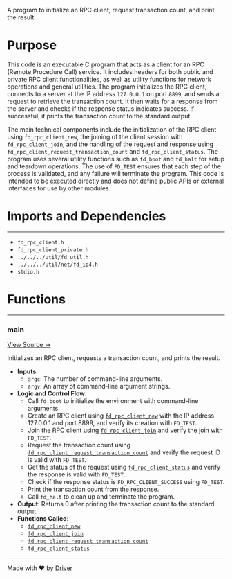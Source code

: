 <!--------------------------------------------------------------------------------->
<!-- IMPORTANT: This file is auto-generated by Driver (https://driver.ai). -------->
<!-- Manual edits may be overwritten on future commits. --------------------------->
<!--------------------------------------------------------------------------------->

A program to initialize an RPC client, request transaction count, and print the result.

# Purpose
This code is an executable C program that acts as a client for an RPC (Remote Procedure Call) service. It includes headers for both public and private RPC client functionalities, as well as utility functions for network operations and general utilities. The program initializes the RPC client, connects to a server at the IP address `127.0.0.1` on port `8899`, and sends a request to retrieve the transaction count. It then waits for a response from the server and checks if the response status indicates success. If successful, it prints the transaction count to the standard output.

The main technical components include the initialization of the RPC client using `fd_rpc_client_new`, the joining of the client session with `fd_rpc_client_join`, and the handling of the request and response using `fd_rpc_client_request_transaction_count` and `fd_rpc_client_status`. The program uses several utility functions such as `fd_boot` and `fd_halt` for setup and teardown operations. The use of `FD_TEST` ensures that each step of the process is validated, and any failure will terminate the program. This code is intended to be executed directly and does not define public APIs or external interfaces for use by other modules.
# Imports and Dependencies

---
- `fd_rpc_client.h`
- `fd_rpc_client_private.h`
- `../../../util/fd_util.h`
- `../../../util/net/fd_ip4.h`
- `stdio.h`


# Functions

---
### main<!-- {{#callable:main}} -->
[View Source →](<../../../../../../src/app/shared_dev/rpc_client/dump_rpc_client.c#L9>)

Initializes an RPC client, requests a transaction count, and prints the result.
- **Inputs**:
    - `argc`: The number of command-line arguments.
    - `argv`: An array of command-line argument strings.
- **Logic and Control Flow**:
    - Call `fd_boot` to initialize the environment with command-line arguments.
    - Create an RPC client using [`fd_rpc_client_new`](<fd_rpc_client.c.md#fd_rpc_client_new>) with the IP address 127.0.0.1 and port 8899, and verify its creation with `FD_TEST`.
    - Join the RPC client using [`fd_rpc_client_join`](<fd_rpc_client.h.md#fd_rpc_client_join>) and verify the join with `FD_TEST`.
    - Request the transaction count using [`fd_rpc_client_request_transaction_count`](<fd_rpc_client.c.md#fd_rpc_client_request_transaction_count>) and verify the request ID is valid with `FD_TEST`.
    - Get the status of the request using [`fd_rpc_client_status`](<fd_rpc_client.c.md#fd_rpc_client_status>) and verify the response is valid with `FD_TEST`.
    - Check if the response status is `FD_RPC_CLIENT_SUCCESS` using `FD_TEST`.
    - Print the transaction count from the response.
    - Call `fd_halt` to clean up and terminate the program.
- **Output**: Returns 0 after printing the transaction count to the standard output.
- **Functions Called**:
    - [`fd_rpc_client_new`](<fd_rpc_client.c.md#fd_rpc_client_new>)
    - [`fd_rpc_client_join`](<fd_rpc_client.h.md#fd_rpc_client_join>)
    - [`fd_rpc_client_request_transaction_count`](<fd_rpc_client.c.md#fd_rpc_client_request_transaction_count>)
    - [`fd_rpc_client_status`](<fd_rpc_client.c.md#fd_rpc_client_status>)



---
Made with ❤️ by [Driver](https://www.driver.ai/)